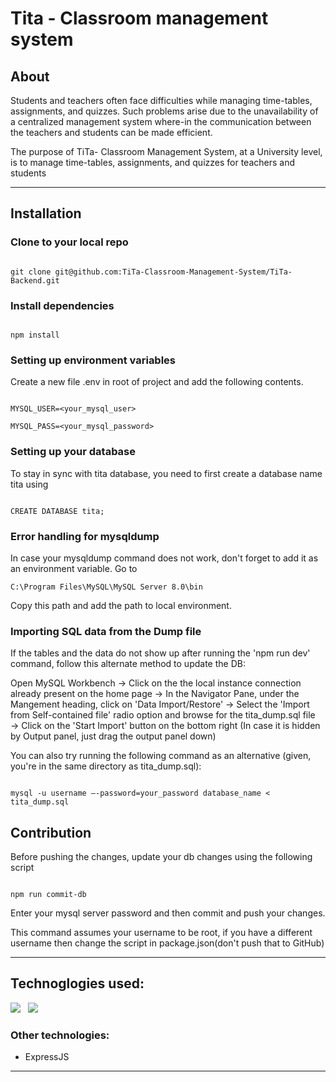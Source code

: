 
# Tita - Classroom management system

  

## About

  

Students and teachers often face difficulties while managing time-tables, assignments, and quizzes. Such problems arise due to the unavailability of a centralized management system where-in the communication between the teachers and students can be made efficient. <br>

The purpose of TiTa- Classroom Management System, at a University level, is to manage time-tables, assignments, and quizzes for teachers and students

  

<hr>

  

## Installation

  

### Clone to your local repo

  

```

git clone git@github.com:TiTa-Classroom-Management-System/TiTa-Backend.git

```

  

### Install dependencies

  

```

npm install

```

  

### Setting up environment variables

  

Create a new file .env in root of project and add the following contents.

  

```

MYSQL_USER=<your_mysql_user>

MYSQL_PASS=<your_mysql_password>

```

  

### Setting up your database

  

To stay in sync with tita database, you need to first create a database name tita using

  

```

CREATE DATABASE tita;

```



### Error handling for mysqldump
In case your mysqldump command does not work, don't forget to add it as an environment variable. 
Go to 

```
C:\Program Files\MySQL\MySQL Server 8.0\bin
```

Copy this path and add the path to local environment.

  
  
### Importing SQL data from the Dump file
If the tables and the data do not show up after running the 'npm run dev' command, follow this alternate method to update the DB:

Open MySQL Workbench &rarr; Click on the the local instance connection already present on the home page &rarr; In the Navigator Pane, under the Mangement heading, click on 'Data Import/Restore' &rarr; Select the 'Import from Self-contained file' radio option and browse for the tita_dump.sql file &rarr; Click on the 'Start Import' button on the bottom right (In case it is hidden by Output panel, just drag the output panel down)

You can also try running the following command as an alternative (given, you're in the same directory as tita_dump.sql):

```

mysql -u username –-password=your_password database_name < tita_dump.sql 

```
  

## Contribution

  

Before pushing the changes, update your db changes using the following script

  

```

npm run commit-db

```

Enter your mysql server password and then commit and push your changes.

This command assumes your username to be root, if you have a different username then change the script in package.json(don't push that to GitHub)

  

<hr>

  

## Technoglogies used:

  

<img  src="https://img.icons8.com/color/48/000000/nodejs.png"/>  &nbsp;  <img  src="https://img.icons8.com/fluent/48/000000/mysql-logo.png"/>  &nbsp;

  

### Other technologies:

  

- ExpressJS

<hr>
